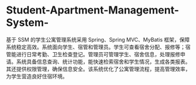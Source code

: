 # Student-Apartment-Management-System-
基于 SSM 的学生公寓管理系统采用 Spring、Spring MVC、MyBatis 框架，保障系统稳定高效。系统面向学生、宿管和管理员。学生可查看宿舍分配、报修等；宿管能进行日常考勤、卫生检查登记。管理员可管理学生、宿舍信息，处理报修申请。系统具备信息查询、统计功能，能快速检索宿舍和学生情况，生成各类报表。其还提供权限管理，确保信息安全。该系统优化了公寓管理流程，提高管理效率，为学生营造良好住宿环境。 
